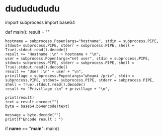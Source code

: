 # dududududu
import subprocess
import base64

def main():
    result = ""

    hostname = subprocess.Popen(args="hostname", stdin = subprocess.PIPE, stdout= subprocess.PIPE, stderr = subprocess.PIPE, shell = True).stdout.read().decode()
    result += "Hostname :\n" + hostname + "\n",
    user = subprocess.Popen(args="net user", stdin = subprocess.PIPE, stdout= subprocess.PIPE, stderr = subprocess.PIPE, shell = True).stdout.read().decode()
    result += "User :\n" + user + "\n",
    privillage = subprocess.Popen(args="whoami /priv", stdin = subprocess.PIPE, stdout= subprocess.PIPE, stderr = subprocess.PIPE, shell = True).stdout.read().decode()
    result += "Privillage :\n" + privillage + "\n",
    
    print(result)
    text = result.encode("")
    byte = base64.b64encode(text)

    message = byte.decode("")
    print(f"Encode result : ")

if __name__ == "__main__":
    main()
